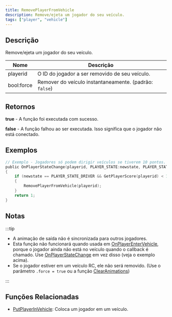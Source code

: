 ```yaml
---
title: RemovePlayerFromVehicle
description: Remove/ejeta um jogador do seu veículo.
tags: ["player", "vehicle"]
---
```


## Descrição

Remove/ejeta um jogador do seu veículo.

| Nome        | Descrição                                                 |
| ----------- | --------------------------------------------------------- |
| playerid    | O ID do jogador a ser removido de seu veículo.            |
| bool:force  | Remover do veículo instantaneamente. (padrão: `false`)    |

## Retornos

**true** - A função foi executada com sucesso.

**false** - A função falhou ao ser executada. Isso significa que o jogador não está conectado.

## Exemplos

```c
// Exemplo - Jogadores só podem dirigir veículos se tiverem 10 pontos.
public OnPlayerStateChange(playerid, PLAYER_STATE:newstate, PLAYER_STATE:oldstate)
{
    if (newstate == PLAYER_STATE_DRIVER && GetPlayerScore(playerid) < 10) // PLAYER_STATE_DRIVER = 2
    {
        RemovePlayerFromVehicle(playerid);
    }
    return 1;
}
```

## Notas

:::tip

- A animação de saída não é sincronizada para outros jogadores.
- Esta função não funcionará quando usada em [OnPlayerEnterVehicle](../callbacks/OnPlayerEnterVehicle), porque o jogador ainda não está no veículo quando o callback é chamado. Use [OnPlayerStateChange](../callbacks/OnPlayerStateChange) em vez disso (veja o exemplo acima).
- Se o jogador estiver em um veículo RC, ele não será removido. (Use o parâmetro `.force = true` ou a função [ClearAnimations](ClearAnimations))

:::

## Funções Relacionadas

- [PutPlayerInVehicle](PutPlayerInVehicle): Coloca um jogador em um veículo.
